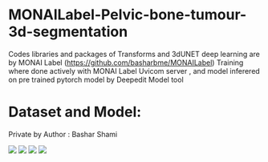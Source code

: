 # MONAILabel-Pelvic-bone-tumour-3d-segmentation

Codes libraries and packages of Transforms and 3dUNET deep learning are by MONAI Label (https://github.com/basharbme/MONAILabel)
Training where done actively with MONAI Label Uvicom server , and model inferered on pre trained pytorch model by Deepedit Model tool


# Dataset and Model:

Private by Author : Bashar Shami 





![](https://github.com/basharbme/MONAILabel-Pelvic-bone-tumour-3d-segmentation/blob/main/tumour.PNG)
![](https://github.com/basharbme/MONAI-Label-Pelvic-bone-tumour-3d-segmentation/blob/main/2225.PNG)
![](https://github.com/basharbme/MONAI-Label-Pelvic-bone-tumour-3d-segmentation/blob/main/2d.PNG)
![](https://github.com/basharbme/MONAI-Label-Pelvic-bone-tumour-3d-segmentation/blob/main/important.PNG)
